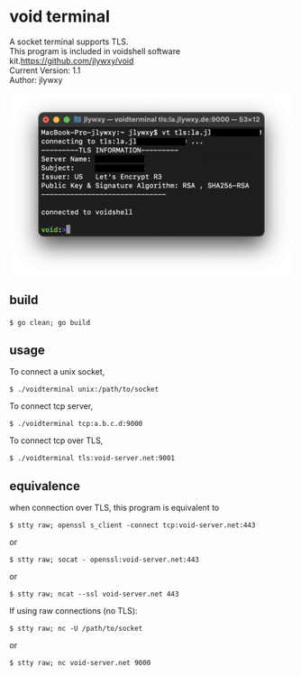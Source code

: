 # void terminal
A socket terminal supports TLS.<br/>
This program is included in voidshell software kit.https://github.com/jlywxy/void <br/>
Current Version: 1.1<br/>
Author: jlywxy

![avatar](vt.png)
## build
```$ go clean; go build```

## usage
To connect a unix socket,
```shell
$ ./voidterminal unix:/path/to/socket
```
To connect tcp server,
```shell
$ ./voidterminal tcp:a.b.c.d:9000
```
To connect tcp over TLS,
```shell
$ ./voidterminal tls:void-server.net:9001
```


## equivalence
when connection over TLS, this program is equivalent to
```shell
$ stty raw; openssl s_client -connect tcp:void-server.net:443
```
or
```shell
$ stty raw; socat - openssl:void-server.net:443
```
or
```shell
$ stty raw; ncat --ssl void-server.net 443
```

If using raw connections (no TLS):
```shell
$ stty raw; nc -U /path/to/socket
```
or
```shell
$ stty raw; nc void-server.net 9000
```